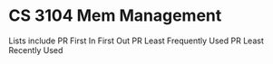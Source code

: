 # CS 3104 Mem Management
 
 Lists include 
 PR First In First Out
 PR Least Frequently Used
 PR Least Recently Used
 